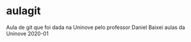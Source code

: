 # aulagit
Aula de git que foi dada na Uninove pelo professor Daniel
Baixei aulas da Uninove 2020-01
